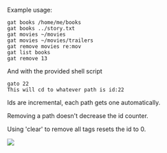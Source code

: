 Example usage:

```
gat books /home/me/books
gat books ../story.txt
gat movies ~/movies
gat movies ~/movies/trailers
gat remove movies re:mov
gat list books
gat remove 13
```

And with the provided shell script
```
gato 22
This will cd to whatever path is id:22
```

Ids are incremental, each path gets one automatically.

Removing a path doesn't decrease the id counter.

Using 'clear' to remove all tags resets the id to 0.

![](http://i.imgur.com/h6F5ZVI.jpg)